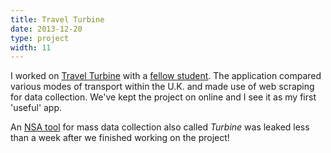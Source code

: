 ```yaml
---
title: Travel Turbine
date: 2013-12-20
type: project
width: 11
---
```

I worked on [Travel Turbine](http://github.com/charlieegan3/travel-turbine) with a [fellow student](https://github.com/IllegalCactus). The application compared various modes of transport within the U.K. and made use of web scraping for data collection. We've kept the project on online and I see it as my first 'useful' app.

An [NSA tool](http://www.theregister.co.uk/2014/03/12/snowden_docs_show_nsas_malware_turbine_can_pump_out_millions_of_malware_attacks) for mass data collection also called *Turbine* was leaked less than a week after we finished working on the project!
